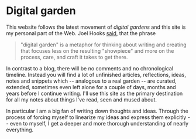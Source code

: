 # Digital garden

This website follows the latest movement of _digital gardens_ and this site is my personal part of the Web. Joel Hooks [said](https://joelhooks.com/digital-garden), that the phrase

> "digital garden" is a metaphor for thinking about writing and creating that focuses less on the resulting "showpiece" and more on the process, care, and craft it takes to get there.

In contrast to a blog, there will be no comments and no chronological timeline. Instead you will find a lot of unfinished articles, reflections, ideas, notes and snippets which -- analogous to a real garden -- are curated, extended, sometimes even left alone for a couple of days, months and years before I continue writing. I'll use this site as the primary destination for all my notes about things I've read, seen and mused about.

 In particular I am a big fan of writing down thoughts and ideas. Through the process of forcing myself to linearize my ideas and express them explicitly -- even to myself, I get a deeper and more thorough understanding of nearly everything.  